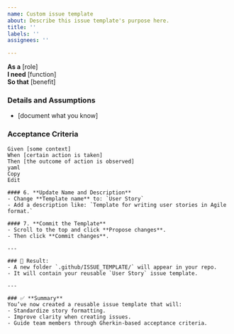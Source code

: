 ```yaml
---
name: Custom issue template
about: Describe this issue template's purpose here.
title: ''
labels: ''
assignees: ''

---
```


**As a** [role]  
**I need** [function]  
**So that** [benefit]  

### Details and Assumptions
* [document what you know]

### Acceptance Criteria  

```gherkin
Given [some context]  
When [certain action is taken]  
Then [the outcome of action is observed]  
yaml
Copy
Edit

#### 6. **Update Name and Description**
- Change **Template name** to: `User Story`
- Add a description like: `Template for writing user stories in Agile format.`

#### 7. **Commit the Template**
- Scroll to the top and click **Propose changes**.
- Then click **Commit changes**.

---

### 📁 Result:
- A new folder `.github/ISSUE_TEMPLATE/` will appear in your repo.
- It will contain your reusable `User Story` issue template.

---

### ✅ **Summary**
You’ve now created a reusable issue template that will:
- Standardize story formatting.
- Improve clarity when creating issues.
- Guide team members through Gherkin-based acceptance criteria.
